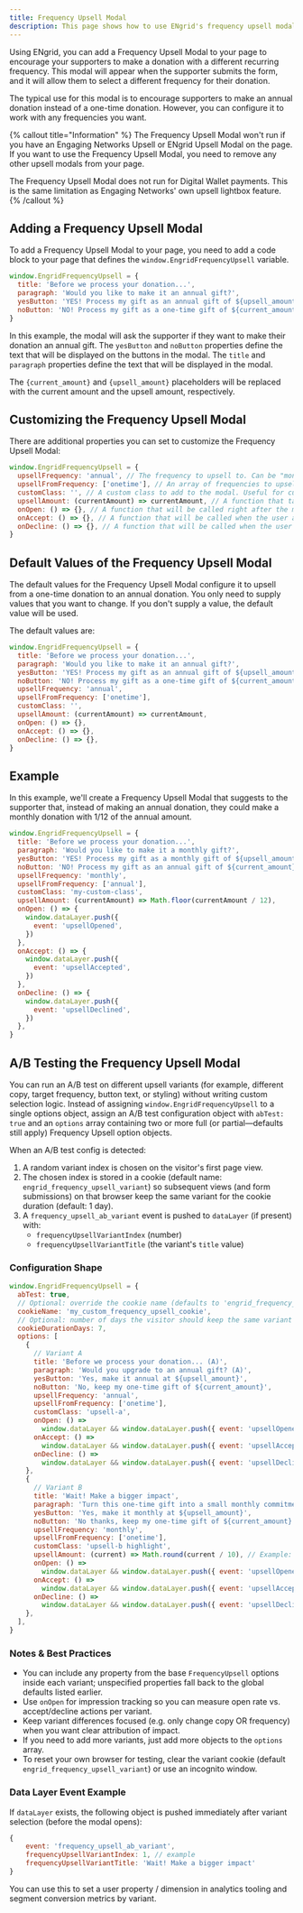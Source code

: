 ```yaml
---
title: Frequency Upsell Modal
description: This page shows how to use ENgrid's frequency upsell modal to add a modal to your page that encourages supporters to make a donation with a different recurring frequency.
---
```


Using ENgrid, you can add a Frequency Upsell Modal to your page to encourage your supporters to make a donation with a different recurring frequency. This modal will appear when the supporter submits the form, and it will allow them to select a different frequency for their donation.

The typical use for this modal is to encourage supporters to make an annual donation instead of a one-time donation. However, you can configure it to work with any frequencies you want.

{% callout title="Information" %}
The Frequency Upsell Modal won't run if you have an Engaging Networks Upsell or ENgrid Upsell Modal on the page. If you want to use the Frequency Upsell Modal, you need to remove any other upsell modals from your page.

The Frequency Upsell Modal does not run for Digital Wallet payments. This is the same limitation as Engaging Networks' own upsell lightbox feature.
{% /callout %}

## Adding a Frequency Upsell Modal

To add a Frequency Upsell Modal to your page, you need to add a code block to your page that defines the `window.EngridFrequencyUpsell` variable.

```js
window.EngridFrequencyUpsell = {
  title: 'Before we process your donation...',
  paragraph: 'Would you like to make it an annual gift?',
  yesButton: 'YES! Process my gift as an annual gift of ${upsell_amount}',
  noButton: 'NO! Process my gift as a one-time gift of ${current_amount}',
}
```

In this example, the modal will ask the supporter if they want to make their donation an annual gift. The `yesButton` and `noButton` properties define the text that will be displayed on the buttons in the modal. The `title` and `paragraph` properties define the text that will be displayed in the modal.

The `{current_amount}` and `{upsell_amount}` placeholders will be replaced with the current amount and the upsell amount, respectively.

## Customizing the Frequency Upsell Modal

There are additional properties you can set to customize the Frequency Upsell Modal:

```js
window.EngridFrequencyUpsell = {
  upsellFrequency: 'annual', // The frequency to upsell to. Can be "monthly", "quarterly", "semi_annual" or "annual".
  upsellFromFrequency: ['onetime'], // An array of frequencies to upsell from. Can be "onetime", "monthly", "quarterly", "semi_annual", "annual".
  customClass: '', // A custom class to add to the modal. Useful for custom styling.
  upsellAmount: (currentAmount) => currentAmount, // A function that takes the current donation amount and returns the upsell amount. This is useful for calculating the upsell amount based on the current amount. By default it will be the same as the current donation amount. It must return a number.
  onOpen: () => {}, // A function that will be called right after the modal opens (before the user clicks). Useful for analytics impressions.
  onAccept: () => {}, // A function that will be called when the user accepts the upsell. This is useful for tracking/analytics or any custom page functionality.
  onDecline: () => {}, // A function that will be called when the user declines the upsell. This is useful for tracking/analytics or any custom page functionality.
}
```

## Default Values of the Frequency Upsell Modal

The default values for the Frequency Upsell Modal configure it to upsell from a one-time donation to an annual donation. You only need to supply values that you want to change. If you don't supply a value, the default value will be used.

The default values are:

```js
window.EngridFrequencyUpsell = {
  title: 'Before we process your donation...',
  paragraph: 'Would you like to make it an annual gift?',
  yesButton: 'YES! Process my gift as an annual gift of ${upsell_amount}',
  noButton: 'NO! Process my gift as a one-time gift of ${current_amount}',
  upsellFrequency: 'annual',
  upsellFromFrequency: ['onetime'],
  customClass: '',
  upsellAmount: (currentAmount) => currentAmount,
  onOpen: () => {},
  onAccept: () => {},
  onDecline: () => {},
}
```

## Example

In this example, we'll create a Frequency Upsell Modal that suggests to the supporter that, instead of making an annual donation, they could make a monthly donation with 1/12 of the annual amount.

```js
window.EngridFrequencyUpsell = {
  title: 'Before we process your donation...',
  paragraph: 'Would you like to make it a monthly gift?',
  yesButton: 'YES! Process my gift as a monthly gift of ${upsell_amount}',
  noButton: 'NO! Process my gift as an annual gift of ${current_amount}',
  upsellFrequency: 'monthly',
  upsellFromFrequency: ['annual'],
  customClass: 'my-custom-class',
  upsellAmount: (currentAmount) => Math.floor(currentAmount / 12),
  onOpen: () => {
    window.dataLayer.push({
      event: 'upsellOpened',
    })
  },
  onAccept: () => {
    window.dataLayer.push({
      event: 'upsellAccepted',
    })
  },
  onDecline: () => {
    window.dataLayer.push({
      event: 'upsellDeclined',
    })
  },
}
```

## A/B Testing the Frequency Upsell Modal

You can run an A/B test on different upsell variants (for example, different copy, target frequency, button text, or styling) without writing custom selection logic. Instead of assigning `window.EngridFrequencyUpsell` to a single options object, assign an A/B test configuration object with `abTest: true` and an `options` array containing two or more full (or partial—defaults still apply) Frequency Upsell option objects.

When an A/B test config is detected:

1. A random variant index is chosen on the visitor's first page view.
2. The chosen index is stored in a cookie (default name: `engrid_frequency_upsell_variant`) so subsequent views (and form submissions) on that browser keep the same variant for the cookie duration (default: 1 day).
3. A `frequency_upsell_ab_variant` event is pushed to `dataLayer` (if present) with:
   - `frequencyUpsellVariantIndex` (number)
   - `frequencyUpsellVariantTitle` (the variant's `title` value)

### Configuration Shape

```js
window.EngridFrequencyUpsell = {
  abTest: true,
  // Optional: override the cookie name (defaults to 'engrid_frequency_upsell_variant')
  cookieName: 'my_custom_frequency_upsell_cookie',
  // Optional: number of days the visitor should keep the same variant (defaults to 1)
  cookieDurationDays: 7,
  options: [
    {
      // Variant A
      title: 'Before we process your donation... (A)',
      paragraph: 'Would you upgrade to an annual gift? (A)',
      yesButton: 'Yes, make it annual at ${upsell_amount}',
      noButton: 'No, keep my one-time gift of ${current_amount}',
      upsellFrequency: 'annual',
      upsellFromFrequency: ['onetime'],
      customClass: 'upsell-a',
      onOpen: () =>
        window.dataLayer && window.dataLayer.push({ event: 'upsellOpenedA' }),
      onAccept: () =>
        window.dataLayer && window.dataLayer.push({ event: 'upsellAcceptedA' }),
      onDecline: () =>
        window.dataLayer && window.dataLayer.push({ event: 'upsellDeclinedA' }),
    },
    {
      // Variant B
      title: 'Wait! Make a bigger impact',
      paragraph: 'Turn this one-time gift into a small monthly commitment?',
      yesButton: 'Yes, make it monthly at ${upsell_amount}',
      noButton: 'No thanks, keep my one-time gift of ${current_amount}',
      upsellFrequency: 'monthly',
      upsellFromFrequency: ['onetime'],
      customClass: 'upsell-b highlight',
      upsellAmount: (current) => Math.round(current / 10), // Example: propose ~1/10 as monthly
      onOpen: () =>
        window.dataLayer && window.dataLayer.push({ event: 'upsellOpenedB' }),
      onAccept: () =>
        window.dataLayer && window.dataLayer.push({ event: 'upsellAcceptedB' }),
      onDecline: () =>
        window.dataLayer && window.dataLayer.push({ event: 'upsellDeclinedB' }),
    },
  ],
}
```

### Notes & Best Practices

- You can include any property from the base `FrequencyUpsell` options inside each variant; unspecified properties fall back to the global defaults listed earlier.
- Use `onOpen` for impression tracking so you can measure open rate vs. accept/decline actions per variant.
- Keep variant differences focused (e.g. only change copy OR frequency) when you want clear attribution of impact.
- If you need to add more variants, just add more objects to the `options` array.
- To reset your own browser for testing, clear the variant cookie (default `engrid_frequency_upsell_variant`) or use an incognito window.

### Data Layer Event Example

If `dataLayer` exists, the following object is pushed immediately after variant selection (before the modal opens):

```js
{
    event: 'frequency_upsell_ab_variant',
    frequencyUpsellVariantIndex: 1, // example
    frequencyUpsellVariantTitle: 'Wait! Make a bigger impact'
}
```

You can use this to set a user property / dimension in analytics tooling and segment conversion metrics by variant.
